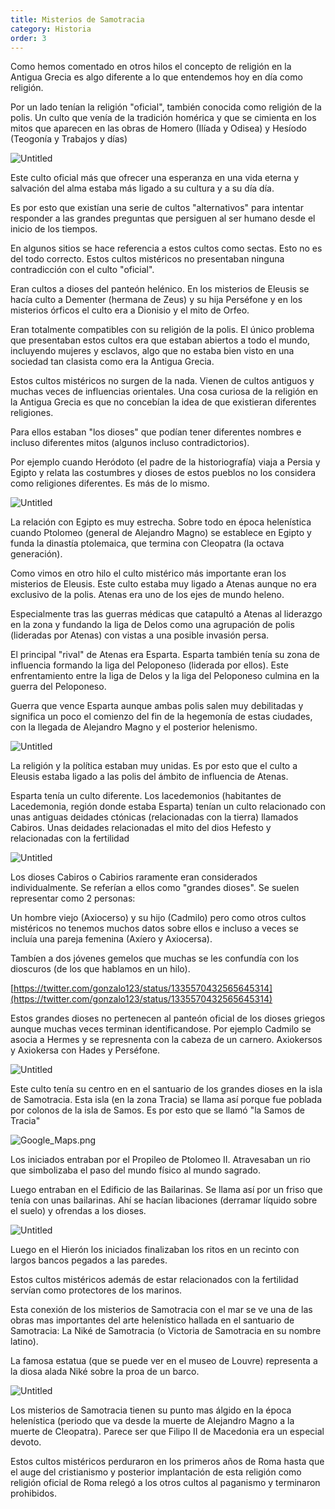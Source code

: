 ```yaml
---
title: Misterios de Samotracia
category: Historia
order: 3
---
```


Como hemos comentado en otros hilos el concepto de religión en la Antigua Grecia es algo diferente a lo que entendemos hoy en día como religión.

Por un lado tenían la religión "oficial", también conocida como religión de la polis. Un culto que venía de la tradición homérica y que se cimienta en los mitos que aparecen en las obras de Homero (Ilíada y Odisea) y Hesíodo (Teogonía y Trabajos y días)

![Untitled]({{site.baseurl}}/images/Samotracia%20ebfb8364b26a4f179572675fa2cf98af/unnamed_jpg.png)

Este culto oficial más que ofrecer una esperanza en una vida eterna y salvación del alma estaba más ligado a su cultura y a su día día.

Es por esto que existían una serie de cultos "alternativos" para intentar responder a las grandes preguntas que persiguen al ser humano desde el inicio de los tiempos.

En algunos sitios se hace referencia a estos cultos como sectas. Esto no es del todo correcto. Estos cultos mistéricos no presentaban ninguna contradicción con el culto "oficial". 

Eran cultos a dioses del panteón helénico. En los misterios de Eleusis se hacía culto a Dementer (hermana de Zeus) y su hija Perséfone y en los misterios órficos el culto era a Dionisio y el mito de Orfeo.

Eran totalmente compatibles con su religión de la polis. El único problema que presentaban estos cultos era que estaban abiertos a todo el mundo, incluyendo mujeres y esclavos, algo que no estaba bien visto en una sociedad tan clasista como era la Antigua Grecia.

Estos cultos mistéricos no surgen de la nada. Vienen de cultos antiguos y muchas veces de influencias orientales. Una cosa curiosa de la religión en la Antigua Grecia es que no concebían la idea de que existieran diferentes religiones. 

Para ellos estaban "los dioses" que podían tener diferentes nombres e incluso diferentes mitos (algunos incluso contradictorios).

Por ejemplo cuando Heródoto (el padre de la historiografía) viaja a Persia y Egipto y relata las costumbres y dioses de estos pueblos no los considera como religiones diferentes. Es más de lo mismo.

![Untitled]({{site.baseurl}}/images/Samotracia%20ebfb8364b26a4f179572675fa2cf98af/t0031015_jpg__800565_.png)

La relación con Egipto es muy estrecha. Sobre todo en época helenística cuando Ptolomeo (general de Alejandro Magno) se establece en Egipto y funda la dinastía ptolemaica, que termina con Cleopatra (la octava generación).

Como vimos en otro hilo el culto mistérico más importante eran los misterios de Eleusis. Este culto estaba muy ligado a Atenas aunque no era exclusivo de la polis. Atenas era uno de los ejes de mundo heleno. 

Especialmente tras las guerras médicas que catapultó a Atenas al liderazgo en la zona y fundando la liga de Delos como una agrupación de polis (lideradas por Atenas) con vistas a una posible invasión persa.

El principal "rival" de Atenas era Esparta. Esparta también tenía su zona de influencia formando la liga del Peloponeso (liderada por ellos). Este enfrentamiento entre la liga de Delos y la liga del Peloponeso culmina en la guerra del Peloponeso.

Guerra que vence Esparta aunque ambas polis salen muy debilitadas y significa un poco el comienzo del fin de la hegemonía de estas ciudades, con la llegada de Alejandro Magno y el posterior helenismo.

![Untitled]({{site.baseurl}}/images/Samotracia%20ebfb8364b26a4f179572675fa2cf98af/Control_Centre_and_1200px-Map_Peloponnesian_War_431_BC-es_svg_png__1200960_.png)

La religión y la política estaban muy unidas. Es por esto que el culto a Eleusis estaba ligado a las polis del ámbito de influencia de Atenas.

Esparta tenía un culto diferente. Los lacedemonios (habitantes de Lacedemonia, región donde estaba Esparta) tenían un culto relacionado con unas antiguas deidades ctónicas (relacionadas con la tierra) llamados Cabiros. Unas deidades relacionadas el mito del dios Hefesto y relacionadas con la fertilidad

![Untitled]({{site.baseurl}}/images/Samotracia%20ebfb8364b26a4f179572675fa2cf98af/Control_Centre_and_File_Relief_Samothrace_Louvre_Ma697_jpg_-_Wikimedia_Commons.png)

Los dioses Cabiros o Cabirios raramente eran considerados individualmente. Se referían a ellos como "grandes dioses". Se suelen representar como 2 personas: 

Un hombre viejo (Axiocerso) y su hijo (Cadmilo) pero como otros cultos mistéricos no tenemos muchos datos sobre ellos e incluso a veces se incluía una pareja femenina (Axíero y Axiocersa). 

Tambíen a dos jóvenes gemelos que muchas se les confundía con los dioscuros (de los que hablamos en un hilo).

[https://twitter.com/gonzalo123/status/1335570432565645314](https://twitter.com/gonzalo123/status/1335570432565645314)

Estos grandes dioses no pertenecen al panteón oficial de los dioses griegos aunque muchas veces terminan identificandose. Por ejemplo Cadmilo se asocia a Hermes y se represnenta con la cabeza de un carnero. Axiokersos y Axiokersa con Hades y Perséfone.

![Untitled]({{site.baseurl}}/images/Samotracia%20ebfb8364b26a4f179572675fa2cf98af/Control_Centre_and_Samothraki_Arsinoe_rotunda_2_jpg__1024693_.png)

Este culto tenía su centro en en el santuario de los grandes dioses en la isla de Samotracia. Esta isla (en la zona Tracia) se llama así porque fue poblada por colonos de la isla de Samos. Es por esto que se llamó "la Samos de Tracia"

![Google_Maps.png](Samotracia%20ebfb8364b26a4f179572675fa2cf98af/Google_Maps.png)

Los iniciados entraban por el Propileo de Ptolomeo II. Atravesaban un rio que simbolizaba el paso del mundo físico al mundo sagrado. 

Luego entraban en el Edificio de las Bailarinas. Se llama así por un friso que tenía con unas bailarinas. Ahí se hacían libaciones (derramar líquido sobre el suelo) y ofrendas a los dioses. 

![Untitled]({{site.baseurl}}/images/Samotracia%20ebfb8364b26a4f179572675fa2cf98af/Control_Centre_and_Samothraki_choral_dancers_jpg__1024355_.png)

Luego en el Hierón los iniciados finalizaban los ritos en un recinto con largos bancos pegados a las paredes.

Estos cultos mistéricos además de estar relacionados con la fertilidad servían como protectores de los marinos. 

Esta conexión de los misterios de Samotracia con el mar se ve una de las obras mas importantes del arte helenístico hallada en el santuario de Samotracia: La Niké de Samotracia (o Victoria de Samotracia en su nombre latino). 

La famosa estatua (que se puede ver en el museo de Louvre) representa a la diosa alada Niké sobre la proa de un barco.

![Untitled]({{site.baseurl}}/images/Samotracia%20ebfb8364b26a4f179572675fa2cf98af/Control_Centre_and_Nike_de_Samotracia_-_II_a__C.png)

Los misterios de Samotracia tienen su punto mas álgido en la época helenística (periodo que va desde la muerte de Alejandro Magno a la muerte de Cleopatra). Parece ser que Filipo II de Macedonia era un especial devoto. 

Estos cultos mistéricos perduraron en los primeros años de Roma hasta que el auge del cristianismo y posterior implantación de esta religión como religión oficial de Roma relegó a los otros cultos al paganismo y terminaron prohibidos.
